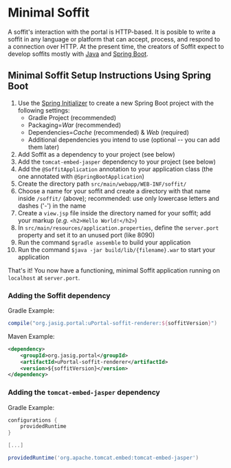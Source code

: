
# Minimal Soffit

A soffit's interaction with the portal is HTTP-based.  It is posible to write a
soffit in any language or platform that can accept, process, and respond to a
connection over HTTP.  At the present time, the creators of Soffit expect to
develop soffits mostly with [Java][] and [Spring Boot][].

## Minimal Soffit Setup Instructions Using Spring Boot

1. Use the [Spring Initializer][] to create a new Spring Boot project with the
   following settings:
    * Gradle Project (recommended)
    * Packaging=*War* (recommended)
    * Dependencies=*Cache* (recommended) & *Web* (required)
    * Additional dependencies you intend to use (optional -- you can add them
      later)
1. Add Soffit as a dependency to your project (see below)
1. Add the `tomcat-embed-jasper` dependency to your project (see below)
1. Add the `@SoffitApplication` annotation to your application class (the one
   annotated with `@SpringBootApplication`)
1. Create the directory path `src/main/webapp/WEB-INF/soffit/`
1. Choose a name for your soffit and create a directory with that name inside
   `/soffit/` (above);  recommended:  use only lowercase letters and dashes
   ('-') in the name
1. Create a `view.jsp` file inside the directory named for your soffit;  add
   your markup (_e.g._ `<h2>Hello World!</h2>`)
1. In `src/main/resources/application.properties`, define the `server.port`
   property and set it to an unused port (like 8090)
1. Run the command `$gradle assemble` to build your application
1. Run the command `$java -jar build/lib/{filename}.war` to start your
   application

That's it!  You now have a functioning, minimal Soffit application running on
`localhost` at `server.port`.

### Adding the Soffit dependency

Gradle Example:

``` gradle
compile("org.jasig.portal:uPortal-soffit-renderer:${soffitVersion}")
```

Maven Example:

``` xml
<dependency>
    <groupId>org.jasig.portal</groupId>
    <artifactId>uPortal-soffit-renderer</artifactId>
    <version>${soffitVersion}</version>
</dependency>
```

### Adding the `tomcat-embed-jasper` dependency

Gradle Example:

``` gradle
configurations {
    providedRuntime
}

[...]

providedRuntime('org.apache.tomcat.embed:tomcat-embed-jasper')
```

[Java]: http://www.oracle.com/technetwork/java/index.html
[Spring Boot]: http://projects.spring.io/spring-boot/
[Spring Initializer]: https://start.spring.io/

